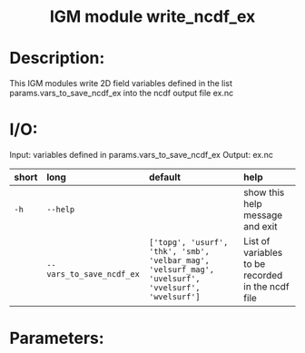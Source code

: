### <h1 align="center" id="title">IGM module write_ncdf_ex </h1>

# Description:

This IGM modules write 2D field variables defined in the list 
params.vars_to_save_ncdf_ex into the ncdf output file ex.nc

# I/O:

Input: variables defined in params.vars_to_save_ncdf_ex
Output: ex.nc


|short|long|default|help|
| :--- | :--- | :--- | :--- |
|`-h`|`--help`||show this help message and exit|
||`--vars_to_save_ncdf_ex`|`['topg', 'usurf', 'thk', 'smb', 'velbar_mag', 'velsurf_mag', 'uvelsurf', 'vvelsurf', 'wvelsurf']`|List of variables to be recorded in the ncdf file|
 
# Parameters: 
